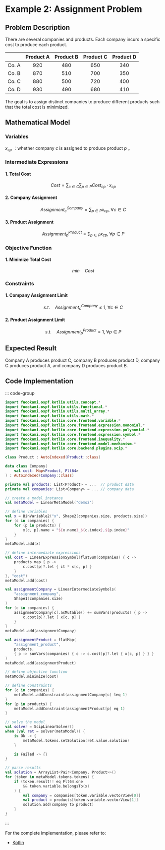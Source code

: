 # Example 2: Assignment Problem

## Problem Description

There are several companies and products. Each company incurs a specific cost to produce each product.

|       | Product A | Product B | Product C | Product D |
| :---: | :-------: | :-------: | :-------: | :-------: |
| Co. A |   $920$   |   $480$   |   $650$   |   $340$   |
| Co. B |   $870$   |   $510$   |   $700$   |   $350$   |
| Co. C |   $880$   |   $500$   |   $720$   |   $400$   |
| Co. D |   $930$   |   $490$   |   $680$   |   $410$   |

The goal is to assign distinct companies to produce different products such that the total cost is minimized.

## Mathematical Model

### Variables

$x_{cp}$ ：whether company $c$ is assigned to produce product $p$ 。

### Intermediate Expressions

#### 1. Total Cost

$$
Cost = \sum_{c \in C} \sum_{p \in P} Cost_{cp} \cdot x_{cp}
$$

#### 2. Company Assignment

$$
Assignment^{Company}_{c} = \sum_{p \in P} x_{cp}, \; \forall c \in C
$$

#### 3. Product Assignment

$$
Assignment^{Product}_{p} = \sum_{p \in P} x_{cp}, \; \forall p \in P
$$

### Objective Function

#### 1. Minimize Total Cost

$$
min \quad Cost
$$

### Constraints

#### 1. Company Assignment Limit

$$
s.t. \quad Assignment^{Company}_{c} \leq 1, \; \forall c \in C
$$

#### 2. Product Assignment Limit

$$
s.t. \quad Assignment^{Product}_{p} = 1, \; \forall p \in P
$$

## Expected Result

Company A produces product C, company B produces product D, company C produces product A, and company D produces product B.

## Code Implementation

::: code-group

```kotlin
import fuookami.ospf.kotlin.utils.concept.*
import fuookami.ospf.kotlin.utils.functional.*
import fuookami.ospf.kotlin.utils.multi_array.*
import fuookami.ospf.kotlin.utils.math.*
import fuookami.ospf.kotlin.core.frontend.variable.*
import fuookami.ospf.kotlin.core.frontend.expression.monomial.*
import fuookami.ospf.kotlin.core.frontend.expression.polynomial.*
import fuookami.ospf.kotlin.core.frontend.expression.symbol.*
import fuookami.ospf.kotlin.core.frontend.inequality.*
import fuookami.ospf.kotlin.core.frontend.model.mechanism.*
import fuookami.ospf.kotlin.core.backend.plugins.scip.*

class Product : AutoIndexed(Product::class)

data class Company(
    val cost: Map<Product, Flt64>
) : AutoIndexed(Company::class)

private val products: List<Product> = ...  // product data
private val companies: List<Company> = ... // company data

// create a model instance
val metaModel = LinearMetaModel("demo2")

// define variables
val x = BinVariable2("x", Shape2(companies.size, products.size))
for (c in companies) {
    for (p in products) {
        x[c, p].name = "${x.name}_${c.index},${p.index}"
    }
}
metaModel.add(x)

// define intermediate expressions
val cost = LinearExpressionSymbol(flatSum(companies) { c ->
    products.map { p ->
        c.cost[p]?.let { it * x[c, p] }
    }
}, "cost")
metaModel.add(cost)

val assignmentCompany = LinearIntermediateSymbols(
    "assignment_company",
    Shape1(companies.size)
)
for (c in companies) {
    assignmentCompany[c].asMutable() += sumVars(products) { p -> 
        c.cost[p]?.let { x[c, p] } 
    }
}
metaModel.add(assignmentCompany)

val assignmentProduct = flatMap(
    "assignment_product",
    products,
    { p -> sumVars(companies) { c -> c.cost[p]?.let { x[c, p] } } }
)
metaModel.add(assignmentProduct)

// define objective function
metaModel.minimize(cost)

// define constraints
for (c in companies) {
    metaModel.addConstraint(assignmentCompany[c] leq 1)
}
for (p in products) {
    metaModel.addConstraint(assignmentProduct[p] eq 1)
}

// solve the model
val solver = ScipLinearSolver()
when (val ret = solver(metaModel)) {
    is Ok -> {
        metaModel.tokens.setSolution(ret.value.solution)
    }

    is Failed -> {}
}

// parse results
val solution = ArrayList<Pair<Company, Product>>()
for (token in metaModel.tokens.tokens) {
    if (token.result!! eq Flt64.one
        && token.variable.belongsTo(x)
    ) {
        val company = companies[token.variable.vectorView[0]]
        val product = products[token.variable.vectorView[1]]
        solution.add(company to product)
    }
}
```

:::

For the complete implementation, please refer to:

- [Kotlin](https://github.com/fuookami/ospf/blob/main/examples/ospf-kotlin-example/src/main/fuookami/ospf/kotlin/example/core_demo/Demo2.kt)
